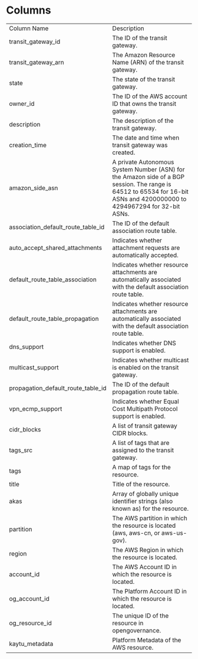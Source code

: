 # Columns  

<table>
	<tr><td>Column Name</td><td>Description</td></tr>
	<tr><td>transit_gateway_id</td><td>The ID of the transit gateway.</td></tr>
	<tr><td>transit_gateway_arn</td><td>The Amazon Resource Name (ARN) of the transit gateway.</td></tr>
	<tr><td>state</td><td>The state of the transit gateway.</td></tr>
	<tr><td>owner_id</td><td>The ID of the AWS account ID that owns the transit gateway.</td></tr>
	<tr><td>description</td><td>The description of the transit gateway.</td></tr>
	<tr><td>creation_time</td><td>The date and time when transit gateway was created.</td></tr>
	<tr><td>amazon_side_asn</td><td>A private Autonomous System Number (ASN) for the Amazon side of a BGP session. The range is 64512 to 65534 for 16-bit ASNs and 4200000000 to 4294967294 for 32-bit ASNs.</td></tr>
	<tr><td>association_default_route_table_id</td><td>The ID of the default association route table.</td></tr>
	<tr><td>auto_accept_shared_attachments</td><td>Indicates whether attachment requests are automatically accepted.</td></tr>
	<tr><td>default_route_table_association</td><td>Indicates whether resource attachments are automatically associated with the default association route table.</td></tr>
	<tr><td>default_route_table_propagation</td><td>Indicates whether resource attachments are automatically associated with the default association route table.</td></tr>
	<tr><td>dns_support</td><td>Indicates whether DNS support is enabled.</td></tr>
	<tr><td>multicast_support</td><td>Indicates whether multicast is enabled on the transit gateway.</td></tr>
	<tr><td>propagation_default_route_table_id</td><td>The ID of the default propagation route table.</td></tr>
	<tr><td>vpn_ecmp_support</td><td>Indicates whether Equal Cost Multipath Protocol support is enabled.</td></tr>
	<tr><td>cidr_blocks</td><td>A list of transit gateway CIDR blocks.</td></tr>
	<tr><td>tags_src</td><td>A list of tags that are assigned to the transit gateway.</td></tr>
	<tr><td>tags</td><td>A map of tags for the resource.</td></tr>
	<tr><td>title</td><td>Title of the resource.</td></tr>
	<tr><td>akas</td><td>Array of globally unique identifier strings (also known as) for the resource.</td></tr>
	<tr><td>partition</td><td>The AWS partition in which the resource is located (aws, aws-cn, or aws-us-gov).</td></tr>
	<tr><td>region</td><td>The AWS Region in which the resource is located.</td></tr>
	<tr><td>account_id</td><td>The AWS Account ID in which the resource is located.</td></tr>
	<tr><td>og_account_id</td><td>The Platform Account ID in which the resource is located.</td></tr>
	<tr><td>og_resource_id</td><td>The unique ID of the resource in opengovernance.</td></tr>
	<tr><td>kaytu_metadata</td><td>Platform Metadata of the AWS resource.</td></tr>
</table>